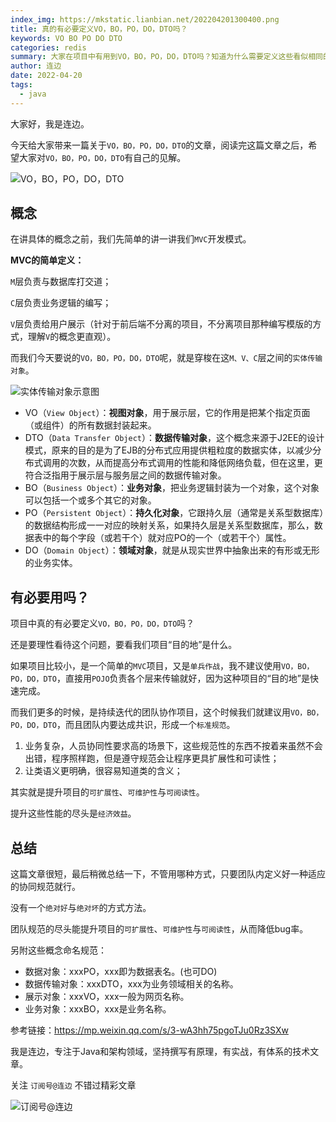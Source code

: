 ```yaml
---
index_img: https://mkstatic.lianbian.net/202204201300400.png
title: 真的有必要定义VO，BO，PO，DO，DTO吗？
keywords: VO BO PO DO DTO
categories: redis
summary: 大家在项目中有用到VO，BO，PO，DO，DTO吗？知道为什么需要定义这些看似相同的类吗？
author: 连边
date: 2022-04-20
tags:
  - java
---
```


大家好，我是连边。

今天给大家带来一篇关于`VO，BO，PO，DO，DTO`的文章，阅读完这篇文章之后，希望大家对`VO，BO，PO，DO，DTO`有自己的见解。

![VO，BO，PO，DO，DTO](https://mkstatic.lianbian.net/202204201300400.png)



## 概念

在讲具体的概念之前，我们先简单的讲一讲我们`MVC`开发模式。

**MVC的简单定义：**

`M`层负责与数据库打交道；

`C`层负责业务逻辑的编写；

`V`层负责给用户展示（针对于前后端不分离的项目，不分离项目那种编写模版的方式，理解`V`的概念更直观）。



而我们今天要说的`VO，BO，PO，DO，DTO`呢，就是穿梭在这`M、V、C`层之间的`实体传输对象`。

![实体传输对象示意图](https://mkstatic.lianbian.net/202204201306683.png)

- VO（`View Object`）：**视图对象**，用于展示层，它的作用是把某个指定页面（或组件）的所有数据封装起来。
- DTO（`Data Transfer Object`）：**数据传输对象**，这个概念来源于J2EE的设计模式，原来的目的是为了EJB的分布式应用提供粗粒度的数据实体，以减少分布式调用的次数，从而提高分布式调用的性能和降低网络负载，但在这里，更符合泛指用于展示层与服务层之间的数据传输对象。
- BO（`Business Object`）：**业务对象**，把业务逻辑封装为一个对象，这个对象可以包括一个或多个其它的对象。
- PO（`Persistent Object`）：**持久化对象**，它跟持久层（通常是关系型数据库）的数据结构形成一一对应的映射关系，如果持久层是关系型数据库，那么，数据表中的每个字段（或若干个）就对应PO的一个（或若干个）属性。
- DO（`Domain Object`）：**领域对象**，就是从现实世界中抽象出来的有形或无形的业务实体。



## 有必要用吗？

项目中真的有必要定义`VO，BO，PO，DO，DTO`吗？

还是要理性看待这个问题，要看我们项目“目的地”是什么。

如果项目比较小，是一个简单的`MVC`项目，又是`单兵作战`，我不建议使用`VO，BO，PO，DO，DTO`，直接用`POJO`负责各个层来传输就好，因为这种项目的“目的地”是快速完成。

而我们更多的时候，是持续迭代的团队协作项目，这个时候我们就建议用`VO，BO，PO，DO，DTO`，而且团队内要达成共识，形成一个`标准规范`。

1. 业务复杂，人员协同性要求高的场景下，这些规范性的东西不按着来虽然不会出错，程序照样跑，但是遵守规范会让程序更具扩展性和可读性；
2. 让类语义更明确，很容易知道类的含义；

其实就是提升项目的`可扩展性`、`可维护性`与`可阅读性`。

提升这些性能的尽头是`经济效益`。



## 总结

这篇文章很短，最后稍微总结一下，不管用哪种方式，只要团队内定义好一种适应的协同规范就行。

没有一个`绝对好`与`绝对坏`的方式方法。

团队规范的尽头能提升项目的`可扩展性`、`可维护性`与`可阅读性`，从而降低bug率。



另附这些概念命名规范：

- 数据对象：xxxPO，xxx即为数据表名。(也可DO)
- 数据传输对象：xxxDTO，xxx为业务领域相关的名称。
- 展示对象：xxxVO，xxx一般为网页名称。
- 业务对象：xxxBO，xxx是业务名称。



参考链接：https://mp.weixin.qq.com/s/3-wA3hh75pgoTJu0Rz3SXw



我是连边，专注于Java和架构领域，坚持撰写有原理，有实战，有体系的技术文章。

关注 `订阅号@连边` 不错过精彩文章

![订阅号@连边](https://mkstatic.lianbian.net/202204201259459.jpg)

